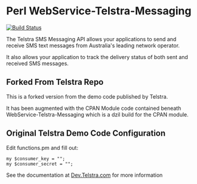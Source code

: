 # Perl WebService-Telstra-Messaging

[![Build Status](https://travis-ci.org/pscott-au/MessagingAPI-perl-sample-app.svg?branch=master)](https://travis-ci.org/pscott-au/MessagingAPI-perl-sample-app)

The Telstra SMS Messaging API allows your applications to send and receive SMS text messages from Australia's leading network operator.

It also allows your application to track the delivery status of both sent and received SMS messages.

## Forked From Telstra Repo

This is a forked version from the demo code published by Telstra.

It has been augmented with the CPAN Module code contained beneath WebService-Telstra-Messaging which is a dzil build for the CPAN module.



## Original Telstra Demo Code Configuration

Edit functions.pm and fill out:
```
my $consumer_key = "";
my $consumer_secret = "";
```

See the documentation at [Dev.Telstra.com](https://dev.telstra.com/content/messaging-api) for more information

